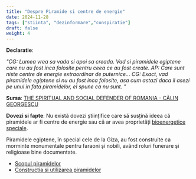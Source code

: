```yaml
---
title: "Despre Piramide si centre de energie"
date: 2024-11-28
tags: ["stiinta", "dezinformare","conspiratie"]
draft: false
weight: 4
---
```


**Declaratie**: 

*"CG: Lumea vrea sa vada si apoi sa creada. Vad si <span class="emphasis">piramidele egiptene care nu au fost inca folosite pentru ceea ce au fost create</span>. 
AP: Care sunt niste centre de energie extraordinar de puternice... 
CG: Exact, vad piramidele egiptene si nu au fost inca folosite, asa cum astazi daca il asezi pe unul in fata piramidelor, el spune ca nu sunt. "*


**Sursa**: [THE SPIRITUAL AND SOCIAL DEFENDER OF ROMANIA - CĂLIN GEORGESCU](https://www.youtube.com/watch?v=H44CS5KVA8g)
<!--more-->
**Dovezi si fapte**: 
Nu există dovezi științifice care să susțină ideea că piramidele ar fi centre de energie sau că ar avea proprietăți [bioenergetice speciale](https://en.wikipedia.org/wiki/Pyramid_power).

Piramidele egiptene, în special cele de la Giza, au fost construite ca morminte monumentale pentru faraoni și nobili, având roluri funerare și religioase bine documentate.
- [Scopul piramidelor](https://ro.wikipedia.org/wiki/Piramide_egiptene)
- [Constructia si utilizarea piramidelor](https://life.ro/ce-trebuie-sa-stii-despre-piramidele-din-giza-12-lucruri-interesante/)
